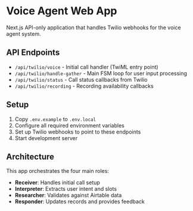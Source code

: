 # Voice Agent Web App

Next.js API-only application that handles Twilio webhooks for the voice agent system.

## API Endpoints

- `/api/twilio/voice` - Initial call handler (TwiML entry point)
- `/api/twilio/handle-gather` - Main FSM loop for user input processing
- `/api/twilio/status` - Call status callbacks from Twilio
- `/api/twilio/recording` - Recording availability callbacks

## Setup

1. Copy `.env.example` to `.env.local`
2. Configure all required environment variables
3. Set up Twilio webhooks to point to these endpoints
4. Start development server

## Architecture

This app orchestrates the four main roles:
- **Receiver**: Handles initial call setup
- **Interpreter**: Extracts user intent and slots
- **Researcher**: Validates against Airtable data
- **Responder**: Updates records and provides feedback
